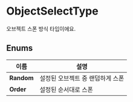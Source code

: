 # **ObjectSelectType**


오브젝트 스폰 방식 타입이에요. 
## **Enums**

 **이름** | **설명** |
 --- | --- |
**Random** |설정된 오브젝트 중 랜덤하게 스폰 |
**Order** |설정된 순서대로 스폰 |
